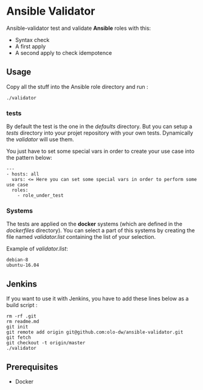 # Ansible Validator

Ansible-validator test and validate **Ansible** roles with this:

* Syntax check
* A first apply
* A second apply to check idempotence

## Usage
Copy all the stuff into the Ansible role directory and run :

    ./validator

### tests
By default the test is the one in the _defaults_ directory. But you can setup a _tests_ directory into your projet repository with your own tests. Dynamically the _validator_ will use them.

You just have to set some special vars in order to create your use case into the pattern below:

    ---
    - hosts: all
      vars: <= Here you can set some special vars in order to perform some use case
      roles:
        - role_under_test

### Systems
The tests are applied on the **docker** systems (which are defined in the _dockerfiles_ directory).
You can select a part of this systems by creating the file named _validator.list_ containing the list of your selection.

Example of _validator.list_:

    debian-8
    ubuntu-16.04

## Jenkins

If you want to use it with Jenkins, you have to add these lines below as a build script :

    rm -rf .git
    rm readme.md
    git init
    git remote add origin git@github.com:olo-dw/ansible-validator.git
    git fetch
    git checkout -t origin/master
    ./validator

## Prerequisites

* Docker
